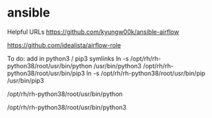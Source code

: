 # ansible

Helpful URLs
https://github.com/kyungw00k/ansible-airflow

https://github.com/idealista/airflow-role


To do:
add in python3 / pip3 symlinks
ln -s /opt/rh/rh-python38/root/usr/bin/python /usr/bin/python3
/opt/rh/rh-python38/root/usr/bin/pip3
ln -s /opt/rh/rh-python38/root/usr/bin/pip /usr/bin/pip3

/opt/rh/rh-python38/root/usr/bin/python

/opt/rh/rh-python38/root/usr/bin/python3
